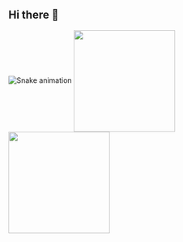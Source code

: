 ## Hi there 👋

![Snake animation](https://github.com/thepiyushmalhotra/JuanV4gas/blob/output/github-contribution-grid-snake.svg)
<a href="https://github.com/JuanV4rgas/JuanV4rgas/github-readme-stats">
  <img height=200 align="center" src="https://github-readme-stats.vercel.app/api?username=JuanV4rgas&show_icons=true&theme=calm" />
</a>
<a href="https://github.com/JuanV4rgas/convoychat">
  <img height=200 align="center" src="https://github-readme-stats.vercel.app/api/top-langs?username=JuanV4rgas&layout=donut&langs_count=8&card_width=320&theme=calm" />
</a>
